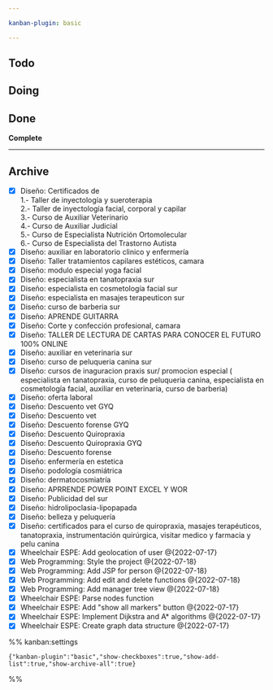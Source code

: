 ```yaml
---

kanban-plugin: basic

---
```


## Todo



## Doing



## Done

**Complete**


***

## Archive

- [x] Diseño:  Certificados de<br>1.- Taller de inyectología y sueroterapia<br>2.- Taller de inyectología facial, corporal y capilar<br>3.- Curso de Auxiliar Veterinario<br>4.- Curso de Auxiliar Judicial<br>5.- Curso de Especialista Nutrición Ortomolecular<br>6.- Curso de Especialista del Trastorno Autista
- [x] Diseño: auxiliar en laboratorio clinico y enfermería
- [x] Diseño: Taller tratamientos capilares estéticos, camara
- [x] Diseño: modulo especial yoga facial
- [x] Diseño: especialista en tanatopraxia sur
- [x] Diseño: especialista en cosmetología facial sur
- [x] Diseño: especialista en masajes terapeuticon sur
- [x] Diseño: curso de barberia sur
- [x] Diseño: APRENDE GUITARRA
- [x] Diseño: Corte y confección profesional, camara
- [x] Diseño: TALLER DE LECTURA DE CARTAS PARA CONOCER EL FUTURO 100% ONLINE
- [x] Diseño: auxiliar en veterinaria sur
- [x] Diseño: curso de peluqueria canina sur
- [x] Diseño: cursos de inaguracion praxis sur/ promocion especial ( especialista en tanatopraxia, curso de peluqueria canina, especialista en cosmetología facial, auxiliar en veterinaria, curso de barberia)
- [x] Diseño: oferta laboral
- [x] Diseño: Descuento vet GYQ
- [x] Diseño: Descuento vet
- [x] Diseño: Descuento forense GYQ
- [x] Diseño: Descuento Quiropraxia
- [x] Diseño: Descuento Quiropraxia GYQ
- [x] Diseño: Descuento forense
- [x] Diseño: enfermería en estetica
- [x] Diseño: podología cosmiátrica
- [x] Diseño: dermatocosmiatría
- [x] Diseño: APRRENDE POWER POINT EXCEL Y WOR
- [x] Diseño: Publicidad del sur
- [x] Diseño: hidrolipoclasia-lipopapada
- [x] Diseño: belleza y peluquería
- [x] Diseño: certificados para el curso de quiropraxia, masajes terapéuticos, tanatopraxia, instrumentación quirúrgica, visitar medico y farmacia y pelu canina
- [x] Wheelchair ESPE: Add geolocation of user @{2022-07-17}
- [x] Web Programming: Style the project @{2022-07-18}
- [x] Web Programming: Add JSP for person @{2022-07-18}
- [x] Web Programming: Add edit and delete functions @{2022-07-18}
- [x] Web Programming: Add manager tree view @{2022-07-18}
- [x] Wheelchair ESPE: Parse nodes function
- [x] Wheelchair ESPE: Add "show all markers" button @{2022-07-17}
- [x] Wheelchair ESPE: Implement Dijkstra and A* algorithms @{2022-07-17}
- [x] Wheelchair ESPE: Create graph data structure @{2022-07-17}

%% kanban:settings
```
{"kanban-plugin":"basic","show-checkboxes":true,"show-add-list":true,"show-archive-all":true}
```
%%